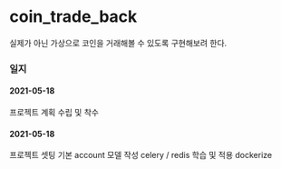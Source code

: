 # coin_trade_back

실제가 아닌 가상으로 코인을 거래해볼 수 있도록 구현해보려 한다.


### 일지

#### 2021-05-18
프로젝트 계획 수립 및 착수

#### 2021-05-18
프로젝트 셋팅
기본 account 모델 작성
celery / redis 학습 및 적용
dockerize
